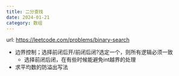 ```yaml
---
title: 二分查找
date: 2024-01-21
category: 数组
---
```


url: https://leetcode.com/problems/binary-search



- 边界控制；选择前闭后开/前闭后闭?选定一个，则所有逻辑必须一致
  - 选择前闭后闭，在有些时候能避免int越界的处理
- 求平均数的防溢出写法